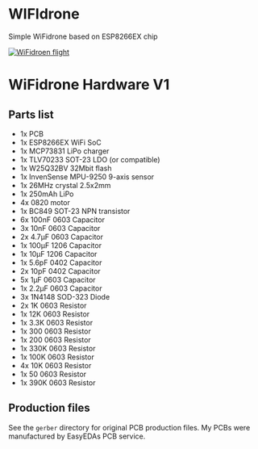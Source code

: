 # WIFIdrone
Simple WiFidrone based on ESP8266EX chip

[![WiFidroen flight](https://img.youtube.com/vi/tzl4eodW64M/0.jpg)](https://www.youtube.com/watch?v=tzl4eodW64M)

# WiFidrone Hardware V1
## Parts list
* 1x PCB
* 1x ESP8266EX WiFi SoC
* 1x MCP73831 LiPo charger
* 1x TLV70233 SOT-23 LDO (or compatible)
* 1x W25Q32BV 32Mbit flash
* 1x InvenSense MPU-9250 9-axis sensor
* 1x 26MHz crystal 2.5x2mm
* 1x 250mAh LiPo
* 4x 0820 motor
* 1x BC849 SOT-23 NPN transistor
* 6x 100nF 0603 Capacitor
* 3x 10nF 0603 Capacitor
* 2x 4.7µF 0603 Capacitor
* 1x 100µF 1206 Capacitor
* 1x 10µF 1206 Capacitor
* 1x 5.6pF 0402 Capacitor
* 2x 10pF 0402 Capacitor
* 5x 1µF 0603 Capacitor
* 1x 2.2µF 0603 Capacitor
* 3x 1N4148 SOD-323 Diode
* 2x 1K 0603 Resistor
* 1x 12K 0603 Resistor
* 1x 3.3K 0603 Resistor
* 1x 300 0603 Resistor
* 1x 200 0603 Resistor
* 1x 330K 0603 Resistor
* 1x 100K 0603 Resistor
* 4x 10K 0603 Resistor
* 1x 50 0603 Resistor
* 1x 390K 0603 Resistor

## Production files
See the `gerber` directory for original PCB production files. My PCBs were manufactured by EasyEDAs PCB service.
